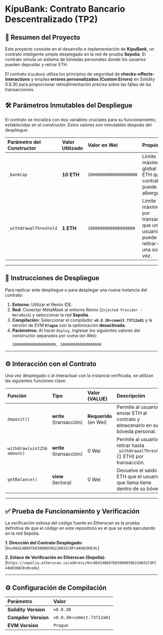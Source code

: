 # KipuBank: Contrato Bancario Descentralizado (TP2)

## 📝 Resumen del Proyecto

Este proyecto consiste en el desarrollo e implementación de **KipuBank**, un contrato inteligente simple desplegado en la red de prueba **Sepolia**. El contrato simula un sistema de bóvedas personales donde los usuarios pueden depositar y retirar ETH.

El contrato `KipuBank` utiliza los principios de seguridad de **checks-effects-interactions** y emplea **errores personalizados (Custom Errors)** en Solidity 0.8.30 para proporcionar retroalimentación precisa sobre las fallas de las transacciones.

## 🛠️ Parámetros Inmutables del Despliegue

El contrato se inicializa con dos variables cruciales para su funcionamiento, establecidas en el constructor. Estos valores son inmutables después del despliegue:

| Parámetro del Constructor | Valor Utilizado | Valor en Wei | Propósito |
| :--- | :--- | :--- | :--- |
| `_bankCap` | **10 ETH** | `10000000000000000000` | Límite máximo global de ETH que el contrato puede albergar. |
| `_withdrawalThreshold` | **1 ETH** | `1000000000000000000` | Límite máximo por transacción que un usuario puede retirar de una sola vez. |

---

## 🚀 Instrucciones de Despliegue

Para replicar este despliegue o para desplegar una nueva instancia del contrato:

1.  **Entorno:** Utilizar el Remix IDE.
2.  **Red:** Conectar MetaMask al entorno Remix (`Injected Provider - MetaMask`) y seleccionar la red **Sepolia**.
3.  **Compilación:** Seleccionar el compilador **`v0.8.30+commit.73712a01`** y la versión de EVM **`Prague`** con la optimización **desactivada**.
4.  **Parámetros:** Al hacer `Deploy`, ingresar los siguientes valores del constructor separados por coma (en Wei):
    ```
    10000000000000000000, 1000000000000000000
    ```

---

## ⚙️ Interacción con el Contrato

Una vez desplegado o al interactuar con la instancia verificada, se utilizan las siguientes funciones clave:

| Función | Tipo | Valor (VALUE) | Descripción |
| :--- | :--- | :--- | :--- |
| `deposit()` | **write** (transacción) | **Requerido** (en Wei) | Permite al usuario enviar ETH al contrato y almacenarlo en su bóveda personal. |
| `withdraw(uint256 amount)` | **write** (transacción) | 0 Wei | Permite al usuario retirar hasta `_withdrawalThreshold` (1 ETH) por transacción. |
| `getBalance()` | **view** (lectura) | 0 Wei | Devuelve el saldo de ETH que el usuario que llama tiene dentro de su bóveda. |

---

## ✅ Prueba de Funcionamiento y Verificación

La verificación exitosa del código fuente en Etherscan es la prueba definitiva de que el código en este repositorio es el que se está ejecutando en la red Sepolia.

**1. Dirección del Contrato Desplegado:**
[`0xc06d14B697b039D0859b22A032C9FC44bB388C0c`]

**2. Enlace de Verificación en Etherscan (Sepolia):**
[`https://sepolia.etherscan.io/address/0xc06d14B697b039D0859b22A032C9FC44bB388C0c#code`]

---

## ⚙️ Configuración de Compilación

| Parámetro | Valor |
| :--- | :--- |
| **Solidity Version** | `v0.8.30` |
| **Compiler Version** | `v0.8.30+commit.73712a01` |
| **EVM Version** | `Prague` |

